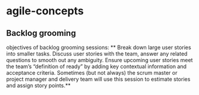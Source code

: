 # agile-concepts

## Backlog grooming

objectives of backlog grooming sessions:
**  Break down large user stories into smaller tasks.
  Discuss user stories with the team, answer any related questions to smooth out any ambiguity.
  Ensure upcoming user stories meet the team’s “definition of ready” by adding key contextual information and acceptance criteria.
  Sometimes (but not always) the scrum master or project manager and delivery team will use this session to estimate stories and assign story points.**
